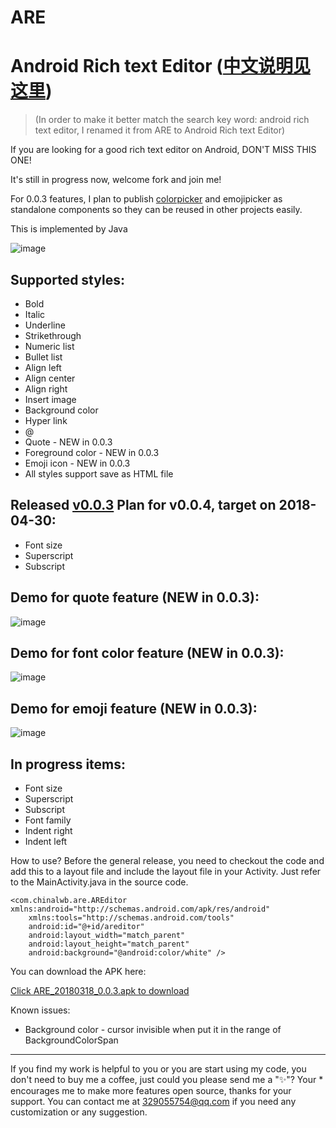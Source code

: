 # ARE
Android Rich text Editor ([中文说明见这里](https://github.com/chinalwb/Android-Rich-text-Editor/blob/master/README-zh.md))
===================
> (In order to make it better match the search key word: android rich text editor, I renamed it from ARE to Android Rich text Editor)

If you are looking for a good rich text editor on Android, DON'T MISS THIS ONE!

It's still in progress now, welcome fork and join me!

For 0.0.3 features, I plan to publish [colorpicker](https://github.com/chinalwb/SimpleColorPicker) and emojipicker as standalone components so they can be reused in other projects easily.

This is implemented by Java

 ![image](https://github.com/chinalwb/are/blob/master/ARE/demo/are_demo.gif)
 

Supported styles:
------------------
* Bold
* Italic
* Underline
* Strikethrough
* Numeric list
* Bullet list
* Align left
* Align center
* Align right
* Insert image
* Background color
* Hyper link
* @
* Quote - NEW in 0.0.3
* Foreground color - NEW in 0.0.3
* Emoji icon - NEW in 0.0.3
* All styles support save as HTML file


Released [v0.0.3](https://github.com/chinalwb/are/releases/tag/v0.0.3) Plan for v0.0.4, target on 2018-04-30:
-----------------
* Font size
* Superscript
* Subscript

Demo for quote feature (NEW in 0.0.3):
-----------------
 ![image](https://github.com/chinalwb/are/blob/master/ARE/demo/quote_demo.png)
 
Demo for font color feature (NEW in 0.0.3):
-----------------
 ![image](https://github.com/chinalwb/are/blob/master/ARE/demo/fontcolor_demo.png)

Demo for emoji feature (NEW in 0.0.3):
-----------------
 ![image](https://github.com/chinalwb/are/blob/master/ARE/demo/emoji.gif)
 
In progress items:
-----------------
* Font size
* Superscript
* Subscript
* Font family
* Indent right
* Indent left


How to use?
Before the general release, you need to checkout the code and add this to a layout file and include the layout file in your Activity. Just refer to the MainActivity.java in the source code.
```
<com.chinalwb.are.AREditor xmlns:android="http://schemas.android.com/apk/res/android"
    xmlns:tools="http://schemas.android.com/tools"
    android:id="@+id/areditor"
    android:layout_width="match_parent"
    android:layout_height="match_parent"
    android:background="@android:color/white" />
```
You can download the APK here:

[Click ARE_20180318_0.0.3.apk to download](https://github.com/chinalwb/Android-Rich-text-Editor/releases/download/v0.0.3/ARE_20180318_0.0.3.apk)

Known issues:
* Background color - cursor invisible when put it in the range of BackgroundColorSpan
-------------------
If you find my work is helpful to you or you are start using my code, you don't need to buy me a coffee, just could you please send me a "✨"? Your * encourages me to make more features open source, thanks for your support.
You can contact me at 329055754@qq.com if you need any customization or any suggestion.
